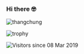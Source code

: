 ### Hi there :nerd_face:

<!--
**BorisEkue/BorisEkue** is a ✨ _special_ ✨ repository because its `README.md` (this file) appears on your GitHub profile.

Here are some ideas to get you started:

- 🔭 I’m currently working on ...
- 🌱 I’m currently learning ...
- 👯 I’m looking to collaborate on ...
- 🤔 I’m looking for help with ...
- 💬 Ask me about ...
- 📫 How to reach me: ...
- 😄 Pronouns: ...
- ⚡ Fun fact: ...
-->

<p align="left">
  <!--<img src="https://github-readme-stats.vercel.app/api/top-langs/?username=borisekue&layout=compact" alt="thangchung" />&nbsp;-->
  <img src="https://github-readme-stats.vercel.app/api?username=borisekue&show_icons=true&count_private=true&theme=jolly" alt="thangchung" />
</p>


![trophy](https://github-profile-trophy.vercel.app/?username=borisekue)

![Visitors since 08 Mar 2019](http://estruyf-github.azurewebsites.net/api/VisitorHit?user=borisekue&repo=borisekue&countColor=%237B1E7A)

